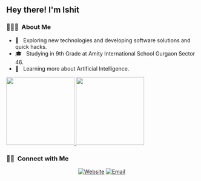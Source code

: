 <h2> Hey there! I'm Ishit</h2>

<h3> 👨🏻‍💻 &nbsp;About Me </h3>

- 🤔 &nbsp; Exploring new technologies and developing software solutions and quick hacks.
- 🎓 &nbsp; Studying in 9th Grade at Amity International School Gurgaon Sector 46.
- 🌱 &nbsp; Learning more about Artificial Intelligence.

<a href="https://github.com/NotIshi28">
  <img height="180em" src="https://github-readme-stats.vercel.app/api?username=NotIshi28&theme=buefy&show_icons=true" />
  <img height="180em" src="https://github-readme-stats.vercel.app/api/top-langs/?username=NotIshi28&theme=buefy&layout=compact" />
</a>

<br/>

<h3> 🤝🏻 &nbsp;Connect with Me </h3>

<p align="center">
<a href="https://notishi28.dev"><img alt="Website" src="https://img.shields.io/badge/Website-www.notishi28.dev-blue?style=flat-square&logo=google-chrome"></a>
<a href="mailto:ishitrastogi@gmail.com"><img alt="Email" src="https://img.shields.io/badge/Email-ishitrastogi@gmail.com-blue?style=flat-square&logo=gmail"></a>
</p>
